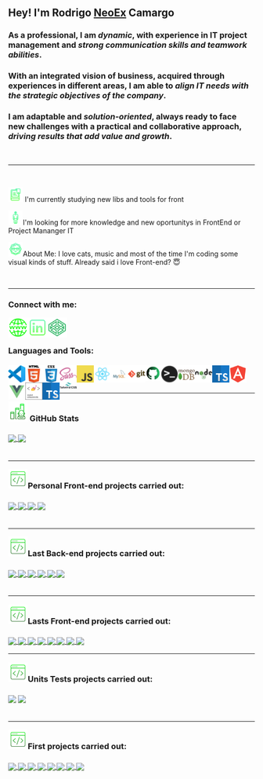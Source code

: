 ## Hey! I'm Rodrigo [NeoEx][website] Camargo

### As a professional, I am *dynamic*, with experience in IT project management and *strong communication skills and teamwork abilities*.
### With an integrated vision of business, acquired through experiences in different areas, I am able to *align IT needs with the strategic objectives of the company*.
### I am adaptable and *solution-oriented*, always ready to face new challenges with a practical and collaborative approach, *driving results that add value and growth*.

</br>
<hr>
</br>

 <p><img src="./icons8-bookmark-64.png" width="30px"/> I'm currently studying new libs and tools for front </p>

<p><img src="./icons8-user-male-64.png" width="30px"/>I'm looking for more knowledge and new oportunitys in FrontEnd or Project Mananger IT </p>

 <p><img src="./icons8-sun-64.png" width="30px"/>About Me: I love cats, music and most of the time I'm coding some visual kinds of stuff. Already said i love Front-end? 😇 </p>
</br>
<hr>

<p> <h3>Connect with me: </h3>

[<img align="left" alt="gitHub" width="40px" color="white" src="./icons8-www.svg" />][website]
[<img align="left" alt="LinkedIn" width="40px" src="./icons8-linkedin-64.png" />][linkedin]
[<img align="left" alt="codePen" width="40px" src="./icons8-codepen-50.png" />][codePen]
</p>
<br>
<br>
<h3>Languages and Tools:
<br>
<br>
<img align="left" alt="Visual Studio Code" width="35px" src="https://raw.githubusercontent.com/github/explore/80688e429a7d4ef2fca1e82350fe8e3517d3494d/topics/visual-studio-code/visual-studio-code.png" />
<img align="left" alt="HTML5" width="35px" src="https://raw.githubusercontent.com/github/explore/80688e429a7d4ef2fca1e82350fe8e3517d3494d/topics/html/html.png" />
<img align="left" alt="CSS3" width="35px" src="https://raw.githubusercontent.com/github/explore/80688e429a7d4ef2fca1e82350fe8e3517d3494d/topics/css/css.png" />
<img align="left" alt="Sass" width="35px" src="https://raw.githubusercontent.com/github/explore/80688e429a7d4ef2fca1e82350fe8e3517d3494d/topics/sass/sass.png" />
<img align="left" alt="JavaScript" width="35px" src="https://raw.githubusercontent.com/github/explore/80688e429a7d4ef2fca1e82350fe8e3517d3494d/topics/javascript/javascript.png" />
<img align="left" alt="React" width="35px" src="https://raw.githubusercontent.com/github/explore/80688e429a7d4ef2fca1e82350fe8e3517d3494d/topics/react/react.png" />
<img align="left" alt="MySQL" width="35px" src="https://raw.githubusercontent.com/github/explore/80688e429a7d4ef2fca1e82350fe8e3517d3494d/topics/mysql/mysql.png" />
<img align="left" alt="Git" width="35px" src="https://raw.githubusercontent.com/github/explore/80688e429a7d4ef2fca1e82350fe8e3517d3494d/topics/git/git.png" />
<img align="left" alt="GitHub" width="32px" src="./icons8-github-48.png" />
<img align="left" alt="Terminal" width="35px" src="https://raw.githubusercontent.com/github/explore/80688e429a7d4ef2fca1e82350fe8e3517d3494d/topics/terminal/terminal.png" />
<img align="left" alt="MongoDB" width="35px" src="./mongodb.png" />
<img align="left" alt="NodeJS" width="35px" src="./nodejs.png" />
<img align="left" alt="NodeJS" width="35px" src="./icons8-typescript-48.png" />
<img align="left" alt="NodeJS" width="35px" src="./icons8-angular-48.png" />
<img align="left" alt="NodeJS" width="35px" src="./icons8-vue-js-50.png" />
<img align="left" alt="NodeJS" width="35px" src="./styled.png" />
<img align="left" alt="NodeJS" width="35px" src="./icons8-typescript-48.png" />
<img align="left" alt="NodeJS" width="35px" src="./tail.png" />

<br />
<br />

---
<summary><img src="./icons8-personal-growth-64.png" width="40px"/> GitHub Stats</summary>
<br>
<a href="https://github.com/anuraghazra/github-readme-stats">
    <img align="center" src="https://github-readme-stats.vercel.app/api?username=RodrigoNeoEx&count_private=true&include_all_commits=true&theme=chartreuse-dark&show_icons=true&hide=stars,issues" />
  <img align="center" src="https://github-readme-stats.vercel.app/api/top-langs/?username=RodrigoNeoEx&theme=chartreuse-dark&layout=compact" />
</a>
<br>
<br>
<hr> 
<p>
<summary><img src="./icons8-source-code-64.png" width="40px"/>Personal Front-end projects carried out:</summary>
<br>
  <a href="https://github.com/RodrigoNeoEx/weather-call">
  <img align="center" src="https://github-readme-stats.vercel.app/api/pin/?username=RodrigoNeoEx&repo=weather-call&theme=chartreuse-dark" />
  </a>
    <a href="https://github.com/RodrigoNeoEx/teste-carrinho">
  <img align="center" src="https://github-readme-stats.vercel.app/api/pin/?username=RodrigoNeoEx&repo=teste-carrinho&theme=chartreuse-dark" />
  </a>
  <a href="https://github.com/RodrigoNeoEx/WebApp-AguaCosteira">
  <img align="center" src="https://github-readme-stats.vercel.app/api/pin/?username=RodrigoNeoEx&repo=WebApp-AguaCosteira&theme=chartreuse-dark" />
  </a>
   <a href="https://github.com/RodrigoNeoEx/Trasnlation.inc">
  <img align="center" src="https://github-readme-stats.vercel.app/api/pin/?username=RodrigoNeoEx&repo=Trasnlation.inc&theme=chartreuse-dark" />
  </a>
<br>
<br>
<hr>
<summary><img src="./icons8-source-code-64.png" width="40px"/>Last Back-end projects carried out:</summary>
<br>
  <a href="https://github.com/RodrigoNeoEx/All-for-one-">
  <img align="center" src="https://github-readme-stats.vercel.app/api/pin/?username=RodrigoNeoEx&repo=All-for-one-&theme=chartreuse-dark" />
  </a>
    <a href="https://github.com/RodrigoNeoEx/Vocabulary-Booster">
  <img align="center" src="https://github-readme-stats.vercel.app/api/pin/?username=RodrigoNeoEx&repo=Vocabulary-Booster&theme=chartreuse-dark" />
  </a>
    <a href="https://github.com/RodrigoNeoEx/One-for-All">
  <img align="center" src="https://github-readme-stats.vercel.app/api/pin/?username=RodrigoNeoEx&repo=One-for-All&theme=chartreuse-dark" />
  </a>
    <a href="https://github.com/RodrigoNeoEx/MongoDB-DataFlights">
  <img align="center" src="https://github-readme-stats.vercel.app/api/pin/?username=RodrigoNeoEx&repo=MongoDB-DataFlights&theme=chartreuse-dark" />
  </a>
    <a href="https://github.com/RodrigoNeoEx/MongoDB-Commerce">
  <img align="center" src="https://github-readme-stats.vercel.app/api/pin/?username=RodrigoNeoEx&repo=MongoDB-Commerce&theme=chartreuse-dark" />
  </a>
    <a href="https://github.com/RodrigoNeoEx/MongoDB-Aggregations">
  <img align="center" src="https://github-readme-stats.vercel.app/api/pin/?username=RodrigoNeoEx&repo=MongoDB-Aggregations&theme=chartreuse-dark" />
  </a>
<br>
<br>
<hr>
<summary><img src="./icons8-source-code-64.png" width="40px"/>Lasts Front-end projects carried out:</summary>
<br>
  <a href="https://github.com/RodrigoNeoEx/Recips-App">
  <img align="center" src="https://github-readme-stats.vercel.app/api/pin/?username=RodrigoNeoEx&repo=Recips-App&theme=chartreuse-dark" />
  </a>
   <a href="https://github.com/RodrigoNeoEx/StarWars-PlanetsSearch">
  <img align="center" src="https://github-readme-stats.vercel.app/api/pin/?username=RodrigoNeoEx&repo=StarWars-PlanetsSearch&theme=chartreuse-dark" />
  </a>
  <a href="https://github.com/RodrigoNeoEx/Trivia">
  <img align="center" src="https://github-readme-stats.vercel.app/api/pin/?username=RodrigoNeoEx&repo=Trivia&theme=chartreuse-dark" />
  </a>
  <a href="https://github.com/RodrigoNeoEx/Wallet">
  <img align="center" src="https://github-readme-stats.vercel.app/api/pin/?username=RodrigoNeoEx&repo=Wallet&theme=chartreuse-dark" />
  </a>
  <a href="https://github.com/RodrigoNeoEx/React-Testing-Library">
  <img align="center" src="https://github-readme-stats.vercel.app/api/pin/?username=RodrigoNeoEx&repo=React-Testing-Library&theme=chartreuse-dark" />
  </a>
  <a href="https://github.com/RodrigoNeoEx/FrontEnd-Online-Store">
  <img align="center" src="https://github-readme-stats.vercel.app/api/pin/?username=RodrigoNeoEx&repo=FrontEnd-Online-Store&theme=chartreuse-dark" />
  </a>
  <a href="https://github.com/RodrigoNeoEx/Movie-Cards-Crud">
  <img align="center" src="https://github-readme-stats.vercel.app/api/pin/?username=RodrigoNeoEx&repo=Movie-Cards-Crud&theme=chartreuse-dark" />
  </a>
  <a href="https://github.com/RodrigoNeoEx/Movie-Cards-Library">
  <img align="center" src="https://github-readme-stats.vercel.app/api/pin/?username=RodrigoNeoEx&repo=Movie-Cards-Library&theme=chartreuse-dark" />
  </a>
  <br>
  <hr>
  <summary><img src="./icons8-source-code-64.png" width="40px"/>Units Tests projects carried out:</summary>
  <br>
  <a href="https://github.com/RodrigoNeoEx/Jest">
  <img align="center" src="https://github-readme-stats.vercel.app/api/pin/?username=RodrigoNeoEx&repo=Jest&theme=chartreuse-dark" /></a>
  <a href="https://github.com/RodrigoNeoEx/Unit-Tests">
  <img align="center" src="https://github-readme-stats.vercel.app/api/pin/?username=RodrigoNeoEx&repo=Unit-Tests&theme=chartreuse-dark" />
  </a>
  <br>
  <br>
  <hr>
  <summary><img src="./icons8-source-code-64.png" width="40px"/>First projects carried out:</summary>
  <br>
    <a href="https://github.com/RodrigoNeoEx/Pixels-Art">
  <img align="center" src="https://github-readme-stats.vercel.app/api/pin/?username=RodrigoNeoEx&repo=Pixels-Art&theme=chartreuse-dark" />
  </a>
      <a href="https://github.com/RodrigoNeoEx/Todo-List-v2">
  <img align="center" src="https://github-readme-stats.vercel.app/api/pin/?username=RodrigoNeoEx&repo=Todo-List-V2&theme=chartreuse-dark" />
  </a>
      <a href="https://github.com/RodrigoNeoEx/Todo-List-v1">
  <img align="center" src="https://github-readme-stats.vercel.app/api/pin/?username=RodrigoNeoEx&repo=Todo-List-V1&theme=chartreuse-dark" />
  </a>
      <a href="https://github.com/RodrigoNeoEx/Shopping-Cart">
  <img align="center" src="https://github-readme-stats.vercel.app/api/pin/?username=RodrigoNeoEx&repo=Shopping-Cart&theme=chartreuse-dark" />
  </a>
      <a href="https://github.com/RodrigoNeoEx/Zoo-Functions">
  <img align="center" src="https://github-readme-stats.vercel.app/api/pin/?username=RodrigoNeoEx&repo=Zoo-Functions&theme=chartreuse-dark" />
  </a>
      <a href="https://github.com/RodrigoNeoEx/Facebook-SignUp">
  <img align="center" src="https://github-readme-stats.vercel.app/api/pin/?username=RodrigoNeoEx&repo=Facebook-SignUp&theme=chartreuse-dark" />
  </a>
      <a href="https://github.com/RodrigoNeoEx/Color-Guess">
  <img align="center" src="https://github-readme-stats.vercel.app/api/pin/?username=RodrigoNeoEx&repo=Color-Guess&theme=chartreuse-dark" />
  </a>
      <a href="https://github.com/RodrigoNeoEx/Meme-Generator">
  <img align="center" src="https://github-readme-stats.vercel.app/api/pin/?username=RodrigoNeoEx&repo=Meme-Generator&theme=chartreuse-dark" />
  </a>
</p>

[website]: https://neoex-portfolio.vercel.app/
[linkedin]: https://www.linkedin.com/in/rodrigocamargo-neoex/
[codePen]: https://codepen.io/rodrigoneoex
